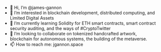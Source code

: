 - 👋 Hi, I’m @james-gannon
- 👀 I’m interested in blockchain development, distributed computing, and Limited Digital Assets
- 🌱 I’m currently learning Solidity for ETH smart contracts, smart contract security auditing, and the ways of #CryptoTwitter
- 💞️ I’m looking to collaborate on tokenized handcrafted artwork, blockchain for autonomous systems, the building of the metaverse.
- 📫 How to reach me: jgannon.space
